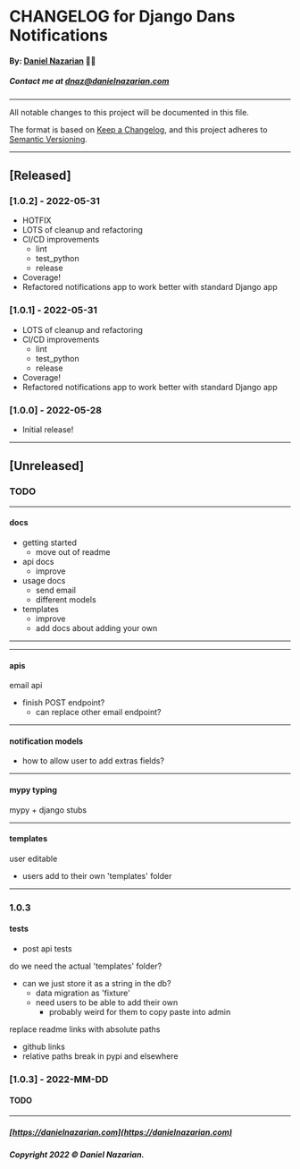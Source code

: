 # CHANGELOG for Django Dans Notifications

#### By: [Daniel Nazarian](https://danielnazarian) 🐧👹

##### Contact me at <dnaz@danielnazarian.com>

-------------------------------------------------------

All notable changes to this project will be documented in this file.

The format is based on [Keep a Changelog](https://keepachangelog.com/en/1.0.0/), and this project adheres to [Semantic Versioning](https://semver.org/spec/v2.0.0.html).


-------------------------------------------------------

## [Released]

### [1.0.2] - 2022-05-31
- HOTFIX
- LOTS of cleanup and refactoring
- CI/CD improvements
    - lint
    - test_python
    - release
- Coverage!
- Refactored notifications app to work better with standard Django app


### [1.0.1] - 2022-05-31
- LOTS of cleanup and refactoring
- CI/CD improvements
    - lint
    - test_python
    - release
- Coverage!
- Refactored notifications app to work better with standard Django app


### [1.0.0] - 2022-05-28
- Initial release!


-------------------------------------------------------

## [Unreleased]

### TODO

-----

#### docs

- getting started
    - move out of readme
- api docs
    - improve
- usage docs
    - send email
    - different models
- templates
    - improve
    - add docs about adding your own

-----


-----

#### apis

email api
- finish POST endpoint?
    - can replace other email endpoint?

-----

#### notification models

- how to allow user to add extras fields?

-----

#### mypy typing

mypy + django stubs

-----

#### templates

user editable
- users add to their own 'templates' folder


------
### 1.0.3


#### tests
- post api tests



do we need the actual 'templates' folder?
- can we just store it as a string in the db?
    - data migration as 'fixture'
    - need users to be able to add their own
        - probably weird for them to copy paste into admin


replace readme links with absolute paths
- github links
- relative paths break in pypi and elsewhere

### [1.0.3] - 2022-MM-DD
#### TODO


-------------------------------------------------------

##### [https://danielnazarian.com](https://danielnazarian.com)

##### Copyright 2022 © Daniel Nazarian.
